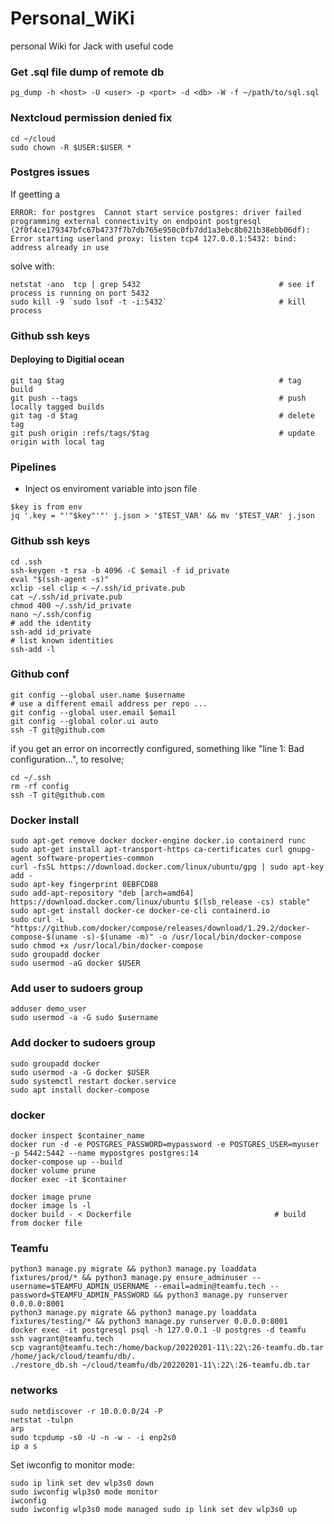 # Personal_WiKi
personal Wiki for Jack with useful code

### Get .sql file dump of remote db
```shell
pg_dump -h <host> -U <user> -p <port> -d <db> -W -f ~/path/to/sql.sql
```

### Nextcloud permission denied fix
```shell
cd ~/cloud
sudo chown -R $USER:$USER *
```

### Postgres issues
If geetting a 
```shell
ERROR: for postgres  Cannot start service postgres: driver failed programming external connectivity on endpoint postgresql (2f0f4ce179347bfc67b4737f7b7db765e950c0fb7dd1a3ebc8b021b38ebb06df): Error starting userland proxy: listen tcp4 127.0.0.1:5432: bind: address already in use
```
solve with:
```shell
netstat -ano  tcp | grep 5432                               # see if process is running on port 5432
sudo kill -9 `sudo lsof -t -i:5432`                         # kill process         
```

### Github ssh keys
#### Deploying to Digitial ocean
```shell
git tag $tag                                                # tag build
git push --tags                                             # push locally tagged builds
git tag -d $tag                                             # delete tag
git push origin :refs/tags/$tag                             # update origin with local tag
```

### Pipelines
- Inject os enviroment variable into json file
```shell
$key is from env
jq '.key = "'"$key"'"' j.json > '$TEST_VAR' && mv '$TEST_VAR' j.json 
```

### Github ssh keys

```shell
cd .ssh
ssh-keygen -t rsa -b 4096 -C $email -f id_private
eval "$(ssh-agent -s)"
xclip -sel clip < ~/.ssh/id_private.pub
cat ~/.ssh/id_private.pub
chmod 400 ~/.ssh/id_private
nano ~/.ssh/config
# add the identity
ssh-add id_private
# list known identities
ssh-add -l
```
### Github conf
```shell
git config --global user.name $username
# use a different email address per repo ...
git config --global user.email $email
git config --global color.ui auto
ssh -T git@github.com
```
if you get an error on incorrectly configured, something like "line 1: Bad configuration...",
to resolve;
```shell
cd ~/.ssh
rm -rf config
ssh -T git@github.com
```


### Docker install
```shell
sudo apt-get remove docker docker-engine docker.io containerd runc
sudo apt-get install apt-transport-https ca-certificates curl gnupg-agent software-properties-common
curl -fsSL https://download.docker.com/linux/ubuntu/gpg | sudo apt-key add -
sudo apt-key fingerprint 0EBFCD88
sudo add-apt-repository "deb [arch=amd64] https://download.docker.com/linux/ubuntu $(lsb_release -cs) stable"
sudo apt-get install docker-ce docker-ce-cli containerd.io
sudo curl -L "https://github.com/docker/compose/releases/download/1.29.2/docker-compose-$(uname -s)-$(uname -m)" -o /usr/local/bin/docker-compose
sudo chmod +x /usr/local/bin/docker-compose
sudo groupadd docker
sudo usermod -aG docker $USER
```
### Add user to sudoers group
```shell
adduser demo_user
sudo usermod -a -G sudo $username
```
### Add docker to sudoers group
```shell
sudo groupadd docker
sudo usermod -a -G docker $USER
sudo systemctl restart docker.service
sudo apt install docker-compose
```
### docker
```shell
docker inspect $container_name
docker run -d -e POSTGRES_PASSWORD=mypassword -e POSTGRES_USER=myuser -p 5442:5442 --name mypostgres postgres:14
docker-compose up --build
docker volume prune
docker exec -it $container

docker image prune
docker image ls -l
docker build - < Dockerfile                                # build from docker file
```

### Teamfu
```shell
python3 manage.py migrate && python3 manage.py loaddata fixtures/prod/* && python3 manage.py ensure_adminuser --username=$TEAMFU_ADMIN_USERNAME --email=admin@teamfu.tech --password=$TEAMFU_ADMIN_PASSWORD && python3 manage.py runserver 0.0.0.0:8001
python3 manage.py migrate && python3 manage.py loaddata fixtures/testing/* && python3 manage.py runserver 0.0.0.0:8001
docker exec -it postgresql psql -h 127.0.0.1 -U postgres -d teamfu 
ssh vagrant@teamfu.tech
scp vagrant@teamfu.tech:/home/backup/20220201-11\:22\:26-teamfu.db.tar /home/jack/cloud/teamfu/db/.
./restore_db.sh ~/cloud/teamfu/db/20220201-11\:22\:26-teamfu.db.tar 
```

### networks
```shell
sudo netdiscover -r 10.0.0.0/24 -P
netstat -tulpn
arp
sudo tcpdump -s0 -U -n -w - -i enp2s0
ip a s
```


Set iwconfig to monitor mode:
```shell
sudo ip link set dev wlp3s0 down
sudo iwconfig wlp3s0 mode monitor
iwconfig
sudo iwconfig wlp3s0 mode managed sudo ip link set dev wlp3s0 up
```
